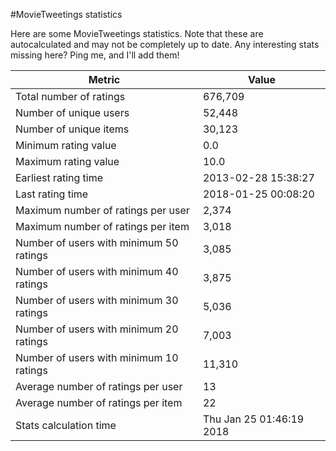 #MovieTweetings statistics

Here are some MovieTweetings statistics. Note that these are autocalculated and may not be completely up to date. Any interesting stats missing here? Ping me, and I'll add them!

Metric | Value
--- | ---
Total number of ratings                 | 676,709
Number of unique users                  | 52,448
Number of unique items                  | 30,123
Minimum rating value                    | 0.0
Maximum rating value                    | 10.0
Earliest rating time                    | 2013-02-28 15:38:27
Last rating time                        | 2018-01-25 00:08:20
Maximum number of ratings per user      | 2,374
Maximum number of ratings per item      | 3,018
Number of users with minimum 50 ratings | 3,085
Number of users with minimum 40 ratings | 3,875
Number of users with minimum 30 ratings | 5,036
Number of users with minimum 20 ratings | 7,003
Number of users with minimum 10 ratings | 11,310
Average number of ratings per user      | 13
Average number of ratings per item      | 22
Stats calculation time                  | Thu Jan 25 01:46:19 2018

